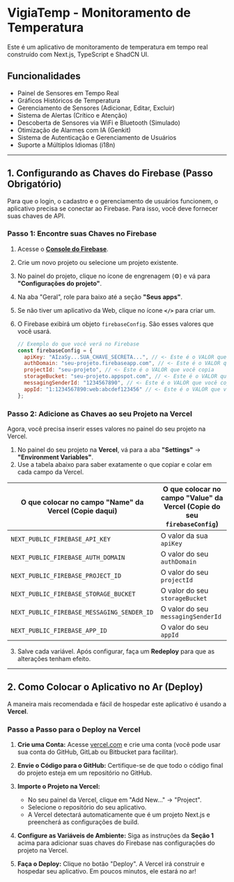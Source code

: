 # VigiaTemp - Monitoramento de Temperatura

Este é um aplicativo de monitoramento de temperatura em tempo real construído com Next.js, TypeScript e ShadCN UI.

## Funcionalidades

*   Painel de Sensores em Tempo Real
*   Gráficos Históricos de Temperatura
*   Gerenciamento de Sensores (Adicionar, Editar, Excluir)
*   Sistema de Alertas (Crítico e Atenção)
*   Descoberta de Sensores via WiFi e Bluetooth (Simulado)
*   Otimização de Alarmes com IA (Genkit)
*   Sistema de Autenticação e Gerenciamento de Usuários
*   Suporte a Múltiplos Idiomas (i18n)

---

## 1. Configurando as Chaves do Firebase (Passo Obrigatório)

Para que o login, o cadastro e o gerenciamento de usuários funcionem, o aplicativo precisa se conectar ao Firebase. Para isso, você deve fornecer suas chaves de API.

### Passo 1: Encontre suas Chaves no Firebase

1.  Acesse o **[Console do Firebase](https://console.firebase.google.com/)**.
2.  Crie um novo projeto ou selecione um projeto existente.
3.  No painel do projeto, clique no ícone de engrenagem (⚙️) e vá para **"Configurações do projeto"**.
4.  Na aba "Geral", role para baixo até a seção **"Seus apps"**.
5.  Se não tiver um aplicativo da Web, clique no ícone **`</>`** para criar um.
6.  O Firebase exibirá um objeto `firebaseConfig`. São esses valores que você usará.

    ```javascript
    // Exemplo do que você verá no Firebase
    const firebaseConfig = {
      apiKey: "AIzaSy...SUA_CHAVE_SECRETA...", // <- Este é o VALOR que você copia
      authDomain: "seu-projeto.firebaseapp.com", // <- Este é o VALOR que você copia
      projectId: "seu-projeto", // <- Este é o VALOR que você copia
      storageBucket: "seu-projeto.appspot.com", // <- Este é o VALOR que você copia
      messagingSenderId: "1234567890", // <- Este é o VALOR que você copia
      appId: "1:1234567890:web:abcdef123456" // <- Este é o VALOR que você copia
    };
    ```

### Passo 2: Adicione as Chaves ao seu Projeto na Vercel

Agora, você precisa inserir esses valores no painel do seu projeto na Vercel.

1.  No painel do seu projeto na **Vercel**, vá para a aba **"Settings"** -> **"Environment Variables"**.
2.  Use a tabela abaixo para saber exatamente o que copiar e colar em cada campo da Vercel.

| O que colocar no campo "Name" da Vercel (Copie daqui) | O que colocar no campo "Value" da Vercel (Copie do seu `firebaseConfig`) |
| --- | --- |
| `NEXT_PUBLIC_FIREBASE_API_KEY` | O valor da sua `apiKey` |
| `NEXT_PUBLIC_FIREBASE_AUTH_DOMAIN` | O valor do seu `authDomain` |
| `NEXT_PUBLIC_FIREBASE_PROJECT_ID` | O valor do seu `projectId` |
| `NEXT_PUBLIC_FIREBASE_STORAGE_BUCKET` | O valor do seu `storageBucket` |
| `NEXT_PUBLIC_FIREBASE_MESSAGING_SENDER_ID` | O valor do seu `messagingSenderId` |
| `NEXT_PUBLIC_FIREBASE_APP_ID` | O valor do seu `appId` |

3.  Salve cada variável. Após configurar, faça um **Redeploy** para que as alterações tenham efeito.

---

## 2. Como Colocar o Aplicativo no Ar (Deploy)

A maneira mais recomendada e fácil de hospedar este aplicativo é usando a **Vercel**.

### Passo a Passo para o Deploy na Vercel

1.  **Crie uma Conta:** Acesse [vercel.com](https://vercel.com/) e crie uma conta (você pode usar sua conta do GitHub, GitLab ou Bitbucket para facilitar).

2.  **Envie o Código para o GitHub:** Certifique-se de que todo o código final do projeto esteja em um repositório no GitHub.

3.  **Importe o Projeto na Vercel:**
    *   No seu painel da Vercel, clique em "Add New..." -> "Project".
    *   Selecione o repositório do seu aplicativo.
    *   A Vercel detectará automaticamente que é um projeto Next.js e preencherá as configurações de build.

4.  **Configure as Variáveis de Ambiente:** Siga as instruções da **Seção 1** acima para adicionar suas chaves do Firebase nas configurações do projeto na Vercel.

5.  **Faça o Deploy:** Clique no botão "Deploy". A Vercel irá construir e hospedar seu aplicativo. Em poucos minutos, ele estará no ar!

